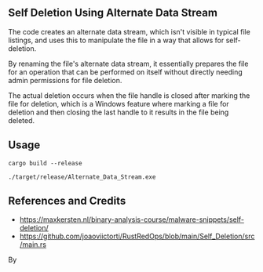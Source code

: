 ## Self Deletion Using Alternate Data Stream

The code creates an alternate data stream, which isn't visible in typical file listings, and uses this to manipulate the file in a way that allows for self-deletion. 

By renaming the file's alternate data stream, it essentially prepares the file for an operation that can be performed on itself without directly needing admin permissions for file deletion.

The actual deletion occurs when the file handle is closed after marking the file for deletion, which is a Windows feature where marking a file for deletion and then closing the last handle to it results in the file being deleted.

## Usage

```
cargo build --release

./target/release/Alternate_Data_Stream.exe
```

## References and Credits

* https://maxkersten.nl/binary-analysis-course/malware-snippets/self-deletion/
* https://github.com/joaoviictorti/RustRedOps/blob/main/Self_Deletion/src/main.rs

By 